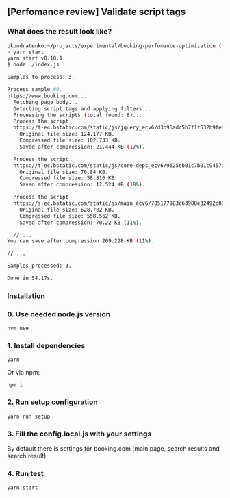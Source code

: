 ## [Perfomance review] Validate script tags

### What does the result look like?
```bash
pkondratenko:~/projects/experimental/booking-perfomance-optimization (*)
> yarn start
yarn start v0.18.1
$ node ./index.js

Samples to process: 3.

Process sample #0.
https://www.booking.com...
  Fetching page body...
  Detecting script tags and applying filters...
  Processing the scripts (total found: 8)...
  Process the script
  https://t-ec.bstatic.com/static/js/jquery_ecv6/d3b95adc5b7f1f532b9fe6c2675c888bb224a54f.js
    Original file size: 124.177 KB.
    Compressed file size: 102.733 KB.
    Saved after compression: 21.444 KB (17%).

  Process the script
  https://t-ec.bstatic.com/static/js/core-deps_ecv6/9625eb01c7b01c9457ad285023bd3af35c5c162b.js
    Original file size: 70.84 KB.
    Compressed file size: 58.316 KB.
    Saved after compression: 12.524 KB (18%).

  Process the script
  https://s-ec.bstatic.com/static/js/main_ecv6/785177983c63988e32492c0659125dfd72b618e4.js
    Original file size: 628.782 KB.
    Compressed file size: 558.562 KB.
    Saved after compression: 70.22 KB (11%).

  // ...
You can save after compression 209.228 KB (11%).

// ...

Samples processed: 3.

Done in 54.17s.
```


### Installation
### 0. Use needed node.js version
```
nvm use
```

### 1. Install dependencies
```
yarn
```

Or via npm:
```
npm i
```

### 2. Run setup configuration
```
yarn run setup
```

### 3. Fill the config.local.js with your settings
By default there is settings for booking.com (main page, search results and search result).

### 4. Run test
```
yarn start
```
